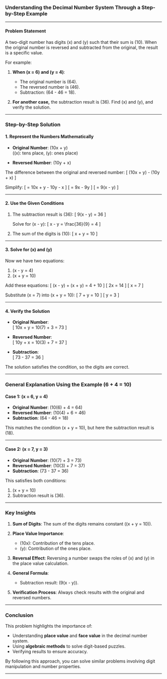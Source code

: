 ### **Understanding the Decimal Number System Through a Step-by-Step Example**

---

#### **Problem Statement**

A two-digit number has digits \(x\) and \(y\) such that their sum is \(10\). When the original number is reversed and subtracted from the original, the result is a specific value. 

For example:
1. **When \(x = 6\) and \(y = 4\)**:
   - The original number is \(64\).
   - The reversed number is \(46\).
   - Subtraction: \(64 - 46 = 18\).

2. **For another case,** the subtraction result is \(36\). Find \(x\) and \(y\), and verify the solution.

---

### **Step-by-Step Solution**

#### **1. Represent the Numbers Mathematically**

- **Original Number**: \(10x + y\)  
  (\(x\): tens place, \(y\): ones place)

- **Reversed Number**: \(10y + x\)  

The difference between the original and reversed number:
\[
(10x + y) - (10y + x)
\]

Simplify:
\[
= 10x + y - 10y - x
\]
\[
= 9x - 9y
\]
\[
= 9(x - y)
\]

---

#### **2. Use the Given Conditions**

1. The subtraction result is \(36\):
   \[
   9(x - y) = 36
   \]

   Solve for \(x - y\):
   \[
   x - y = \frac{36}{9} = 4
   \]

2. The sum of the digits is \(10\):
   \[
   x + y = 10
   \]

---

#### **3. Solve for \(x\) and \(y\)**

Now we have two equations:
1. \(x - y = 4\)
2. \(x + y = 10\)

Add these equations:
\[
(x - y) + (x + y) = 4 + 10
\]
\[
2x = 14
\]
\[
x = 7
\]

Substitute \(x = 7\) into \(x + y = 10\):
\[
7 + y = 10
\]
\[
y = 3
\]

---

#### **4. Verify the Solution**

- **Original Number**:  
  \[
  10x + y = 10(7) + 3 = 73
  \]

- **Reversed Number**:  
  \[
  10y + x = 10(3) + 7 = 37
  \]

- **Subtraction**:  
  \[
  73 - 37 = 36
  \]

The solution satisfies the condition, so the digits are correct.

---

### **General Explanation Using the Example \(6 + 4 = 10\)**

#### **Case 1: \(x = 6, y = 4\)**

- **Original Number**: \(10(6) + 4 = 64\)  
- **Reversed Number**: \(10(4) + 6 = 46\)  
- **Subtraction**: \(64 - 46 = 18\)  

This matches the condition \(x + y = 10\), but here the subtraction result is \(18\).

---

#### **Case 2: \(x = 7, y = 3\)**

- **Original Number**: \(10(7) + 3 = 73\)  
- **Reversed Number**: \(10(3) + 7 = 37\)  
- **Subtraction**: \(73 - 37 = 36\)  

This satisfies both conditions:
1. \(x + y = 10\)
2. Subtraction result is \(36\).

---

### **Key Insights**

1. **Sum of Digits**: The sum of the digits remains constant (\(x + y = 10\)).  
2. **Place Value Importance**:  
   - \(10x\): Contribution of the tens place.  
   - \(y\): Contribution of the ones place.  
3. **Reversal Effect**: Reversing a number swaps the roles of \(x\) and \(y\) in the place value calculation.

4. **General Formula**:  
   - Subtraction result: \(9(x - y)\).

5. **Verification Process**: Always check results with the original and reversed numbers.

---

### **Conclusion**

This problem highlights the importance of:
- Understanding **place value** and **face value** in the decimal number system.
- Using **algebraic methods** to solve digit-based puzzles.
- Verifying results to ensure accuracy.

By following this approach, you can solve similar problems involving digit manipulation and number properties.

---